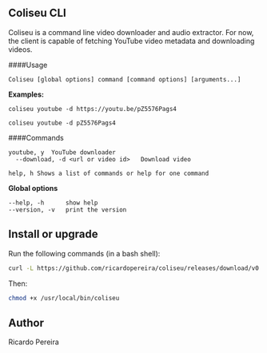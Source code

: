 Coliseu CLI
----

Coliseu is a command line video downloader and audio extractor. For now, the client is capable of fetching YouTube video metadata and downloading videos.

####Usage

```
Coliseu [global options] command [command options] [arguments...]
```

**Examples:**

```
coliseu youtube -d https://youtu.be/pZ5576Pags4
```

```
coliseu youtube -d pZ5576Pags4
```

####Commands

```
youtube, y	YouTube downloader
  --download, -d <url or video id>   Download video

help, h	Shows a list of commands or help for one command
```

**Global options**

```
--help, -h		show help
--version, -v	print the version
```

Install or upgrade
----

Run the following commands (in a bash shell):

```bash
curl -L https://github.com/ricardopereira/coliseu/releases/download/v0.1/coliseu-x86_64 > /usr/local/bin/coliseu
```

Then:

```bash
chmod +x /usr/local/bin/coliseu
```

Author
----

Ricardo Pereira
